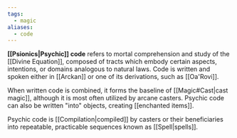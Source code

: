 ```yaml
---
tags:
  - magic
aliases:
  - code
---
```

**[[Psionics|Psychic]] code** refers to mortal comprehension and study of the [[Divine Equation]], composed of tracts which embody certain aspects, intentions, or domains analogous to natural laws. Code is written and spoken either in [[Arckan]] or one of its derivations, such as [[Oa'Rovi]]. 

When written code is combined, it forms the baseline of [[Magic#Cast|cast magic]], although it is most often utilized by arcane casters. Psychic code can also be written "into" objects, creating [[enchanted items]].

Psychic code is [[Compilation|compiled]] by casters or their beneficiaries into repeatable, practicable sequences known as [[Spell|spells]].
